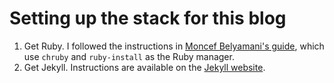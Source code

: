 # Setting up the stack for this blog

1. Get Ruby. I followed the instructions in [Moncef Belyamani's guide](https://www.moncefbelyamani.com/the-definitive-guide-to-installing-ruby-gems-on-a-mac/), which use `chruby` and `ruby-install` as the Ruby manager.
1. Get Jekyll. Instructions are available on the [Jekyll website](https://jekyllrb.com/docs/).